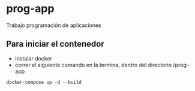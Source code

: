 # prog-app
Trabajo programación de aplicaciones

## Para iniciar el contenedor

* Instalar docker
* correr el siguiente comando en la termina, dentro del directorio /prog-app
```
docker-compose up -d --build
```